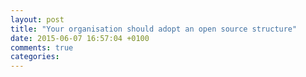 ```yaml
---
layout: post
title: "Your organisation should adopt an open source structure"
date: 2015-06-07 16:57:04 +0100
comments: true
categories: 
---
```

